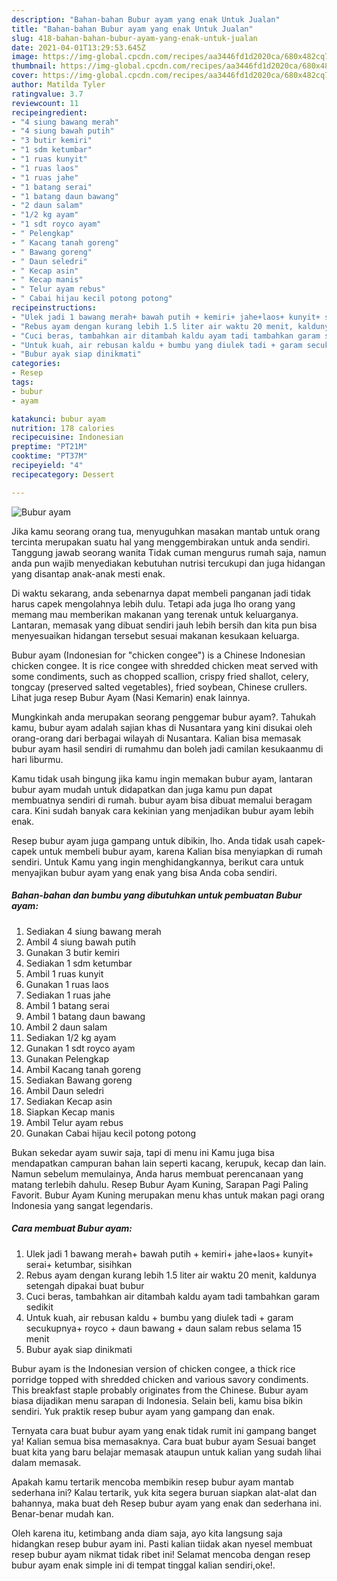 ```yaml
---
description: "Bahan-bahan Bubur ayam yang enak Untuk Jualan"
title: "Bahan-bahan Bubur ayam yang enak Untuk Jualan"
slug: 418-bahan-bahan-bubur-ayam-yang-enak-untuk-jualan
date: 2021-04-01T13:29:53.645Z
image: https://img-global.cpcdn.com/recipes/aa3446fd1d2020ca/680x482cq70/bubur-ayam-foto-resep-utama.jpg
thumbnail: https://img-global.cpcdn.com/recipes/aa3446fd1d2020ca/680x482cq70/bubur-ayam-foto-resep-utama.jpg
cover: https://img-global.cpcdn.com/recipes/aa3446fd1d2020ca/680x482cq70/bubur-ayam-foto-resep-utama.jpg
author: Matilda Tyler
ratingvalue: 3.7
reviewcount: 11
recipeingredient:
- "4 siung bawang merah"
- "4 siung bawah putih"
- "3 butir kemiri"
- "1 sdm ketumbar"
- "1 ruas kunyit"
- "1 ruas laos"
- "1 ruas jahe"
- "1 batang serai"
- "1 batang daun bawang"
- "2 daun salam"
- "1/2 kg ayam"
- "1 sdt royco ayam"
- " Pelengkap"
- " Kacang tanah goreng"
- " Bawang goreng"
- " Daun seledri"
- " Kecap asin"
- " Kecap manis"
- " Telur ayam rebus"
- " Cabai hijau kecil potong potong"
recipeinstructions:
- "Ulek jadi 1 bawang merah+ bawah putih + kemiri+ jahe+laos+ kunyit+ serai+ ketumbar, sisihkan"
- "Rebus ayam dengan kurang lebih 1.5 liter air waktu 20 menit, kaldunya setengah dipakai buat bubur"
- "Cuci beras, tambahkan air ditambah kaldu ayam tadi tambahkan garam sedikit"
- "Untuk kuah, air rebusan kaldu + bumbu yang diulek tadi + garam secukupnya+ royco + daun bawang + daun salam rebus selama 15 menit"
- "Bubur ayak siap dinikmati"
categories:
- Resep
tags:
- bubur
- ayam

katakunci: bubur ayam 
nutrition: 178 calories
recipecuisine: Indonesian
preptime: "PT21M"
cooktime: "PT37M"
recipeyield: "4"
recipecategory: Dessert

---
```



![Bubur ayam](https://img-global.cpcdn.com/recipes/aa3446fd1d2020ca/680x482cq70/bubur-ayam-foto-resep-utama.jpg)

Jika kamu seorang orang tua, menyuguhkan masakan mantab untuk orang tercinta merupakan suatu hal yang menggembirakan untuk anda sendiri. Tanggung jawab seorang  wanita Tidak cuman mengurus rumah saja, namun anda pun wajib menyediakan kebutuhan nutrisi tercukupi dan juga hidangan yang disantap anak-anak mesti enak.

Di waktu  sekarang, anda sebenarnya dapat membeli panganan jadi tidak harus capek mengolahnya lebih dulu. Tetapi ada juga lho orang yang memang mau memberikan makanan yang terenak untuk keluarganya. Lantaran, memasak yang dibuat sendiri jauh lebih bersih dan kita pun bisa menyesuaikan hidangan tersebut sesuai makanan kesukaan keluarga. 

Bubur ayam (Indonesian for &#34;chicken congee&#34;) is a Chinese Indonesian chicken congee. It is rice congee with shredded chicken meat served with some condiments, such as chopped scallion, crispy fried shallot, celery, tongcay (preserved salted vegetables), fried soybean, Chinese crullers. Lihat juga resep Bubur Ayam (Nasi Kemarin) enak lainnya.

Mungkinkah anda merupakan seorang penggemar bubur ayam?. Tahukah kamu, bubur ayam adalah sajian khas di Nusantara yang kini disukai oleh orang-orang dari berbagai wilayah di Nusantara. Kalian bisa memasak bubur ayam hasil sendiri di rumahmu dan boleh jadi camilan kesukaanmu di hari liburmu.

Kamu tidak usah bingung jika kamu ingin memakan bubur ayam, lantaran bubur ayam mudah untuk didapatkan dan juga kamu pun dapat membuatnya sendiri di rumah. bubur ayam bisa dibuat memalui beragam cara. Kini sudah banyak cara kekinian yang menjadikan bubur ayam lebih enak.

Resep bubur ayam juga gampang untuk dibikin, lho. Anda tidak usah capek-capek untuk membeli bubur ayam, karena Kalian bisa menyiapkan di rumah sendiri. Untuk Kamu yang ingin menghidangkannya, berikut cara untuk menyajikan bubur ayam yang enak yang bisa Anda coba sendiri.

<!--inarticleads1-->

##### Bahan-bahan dan bumbu yang dibutuhkan untuk pembuatan Bubur ayam:

1. Sediakan 4 siung bawang merah
1. Ambil 4 siung bawah putih
1. Gunakan 3 butir kemiri
1. Sediakan 1 sdm ketumbar
1. Ambil 1 ruas kunyit
1. Gunakan 1 ruas laos
1. Sediakan 1 ruas jahe
1. Ambil 1 batang serai
1. Ambil 1 batang daun bawang
1. Ambil 2 daun salam
1. Sediakan 1/2 kg ayam
1. Gunakan 1 sdt royco ayam
1. Gunakan  Pelengkap
1. Ambil  Kacang tanah goreng
1. Sediakan  Bawang goreng
1. Ambil  Daun seledri
1. Sediakan  Kecap asin
1. Siapkan  Kecap manis
1. Ambil  Telur ayam rebus
1. Gunakan  Cabai hijau kecil potong potong


Bukan sekedar ayam suwir saja, tapi di menu ini Kamu juga bisa mendapatkan campuran bahan lain seperti kacang, kerupuk, kecap dan lain. Namun sebelum memulainya, Anda harus membuat perencanaan yang matang terlebih dahulu. Resep Bubur Ayam Kuning, Sarapan Pagi Paling Favorit. Bubur Ayam Kuning merupakan menu khas untuk makan pagi orang Indonesia yang sangat legendaris. 

<!--inarticleads2-->

##### Cara membuat Bubur ayam:

1. Ulek jadi 1 bawang merah+ bawah putih + kemiri+ jahe+laos+ kunyit+ serai+ ketumbar, sisihkan
1. Rebus ayam dengan kurang lebih 1.5 liter air waktu 20 menit, kaldunya setengah dipakai buat bubur
1. Cuci beras, tambahkan air ditambah kaldu ayam tadi tambahkan garam sedikit
1. Untuk kuah, air rebusan kaldu + bumbu yang diulek tadi + garam secukupnya+ royco + daun bawang + daun salam rebus selama 15 menit
1. Bubur ayak siap dinikmati


Bubur ayam is the Indonesian version of chicken congee, a thick rice porridge topped with shredded chicken and various savory condiments. This breakfast staple probably originates from the Chinese. Bubur ayam biasa dijadikan menu sarapan di Indonesia. Selain beli, kamu bisa bikin sendiri. Yuk praktik resep bubur ayam yang gampang dan enak. 

Ternyata cara buat bubur ayam yang enak tidak rumit ini gampang banget ya! Kalian semua bisa memasaknya. Cara buat bubur ayam Sesuai banget buat kita yang baru belajar memasak ataupun untuk kalian yang sudah lihai dalam memasak.

Apakah kamu tertarik mencoba membikin resep bubur ayam mantab sederhana ini? Kalau tertarik, yuk kita segera buruan siapkan alat-alat dan bahannya, maka buat deh Resep bubur ayam yang enak dan sederhana ini. Benar-benar mudah kan. 

Oleh karena itu, ketimbang anda diam saja, ayo kita langsung saja hidangkan resep bubur ayam ini. Pasti kalian tiidak akan nyesel membuat resep bubur ayam nikmat tidak ribet ini! Selamat mencoba dengan resep bubur ayam enak simple ini di tempat tinggal kalian sendiri,oke!.

